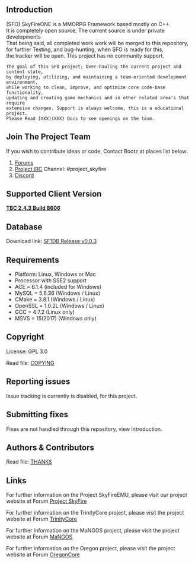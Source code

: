 ## Introduction		
	
(SFO) SkyFireONE is a MMORPG Framework based mostly on C++.          
It is completely open source, The current source is under private developments     
That being said, all completed work work will be merged to this repository,      
for further Testing, and bug-hunting, when SFO is ready for this,    
the tracker will be open. This project has no community support.    
``` 
The goal of this SFO project; Over-hauling the current project and content state,     
by deploying, utilizing, and maintaining a team-oriented development environment,      
while working to clean, improve, and optimize core code-base functionality,      
updating and creating game mechanics and in other related area's that require      
extensive changes. Support is always welcome, this is a educational project.       
Please Read [XXX](XXX} Docs to see openings on the team.       
``` 
## Join The Project Team	
	
If you wish to contribute ideas or code, Contact Bootz at places list below: 	
 1. [Forums](http://www.projectskyfire.org)		
 2. [Project IRC](https://www.rizon.net/chat) Channel: #project_skyfire 		
 3. [Discord](https://discord.gg/pZF2S2H)		
    
## Supported Client Version		
	
[**TBC 2.4.3 Build 8606**](http://depfile.us/IU7MTzTYsMnG)		


## Database         

Download link: [SF1DB Release v0.0.3](https://goo.gl/uTHoVC)	   
     		
     			
## Requirements		
	
+ Platform: Linux, Windows or Mac		
+ Processor with SSE2 support		
+ ACE     = 6.1.4         (included for Windows)		
+ MySQL   = 5.6.36        (Windows / Linux)		
+ CMake   = 3.8.1         (Windows / Linux)		
+ OpenSSL = 1.0.2L        (Windows / Linux)		
+ GCC     = 4.7.2         (Linux only)		
+ MSVS    = 15(2017)      (Windows only)		
		
## Copyright		
	
License: GPL 3.0		
	
Read file: [COPYING](COPYING.md)		
	
## Reporting issues		
		
Issue tracking is currently is disabled, for this project. 		
	
## Submitting fixes		
	
Fixes are not handled through this repository, view introduction.		
	
## Authors & Contributors			
	
Read file: [THANKS](https://goo.gl/Mybk8j)		
	
## Links		

For further information on the Project SkyFireEMU, please visit our
project website at Forum [Project SkyFire](http://www.projectskyfire.org)

For further information on the TrinityCore project, please visit the
project website at Forum [TrinityCore](http://www.TrinityCore.org)

For further information on the MaNGOS project, please visit the
project website at Forum [MaNGOS](http://www.getmangos.com/)

For further information on the Oregon project, please visit the
project website at Forum [OregonCore](http://www.oregoncore.com/)
